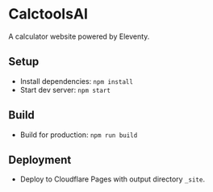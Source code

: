 # CalctoolsAI

A calculator website powered by Eleventy.

## Setup
- Install dependencies: `npm install`
- Start dev server: `npm start`

## Build
- Build for production: `npm run build`

## Deployment
- Deploy to Cloudflare Pages with output directory `_site`.